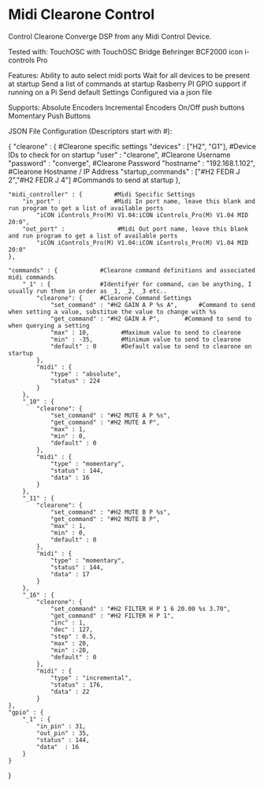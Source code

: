 # Midi Clearone Control
Control Clearone Converge DSP from any Midi Control Device.

Tested with:
  TouchOSC with TouchOSC Bridge
  Behringer BCF2000
  icon i-controls Pro

Features:
      Ability to auto select midi ports
      Wait for all devices to be present at startup
      Send a list of commands at startup
      Rasberry PI GPIO support if running on a Pi
      Send default Settings
      Configured via a json file
      
Supports:
      Absolute Encoders
      Incremental Encoders
      On/Off push buttons
      Momentary Push Buttons

JSON File Configuration (Descriptors start with #):

{
    "clearone" : {                    #Clearone specific settings
        "devices" : ["H2", "G1"],     #Device IDs to check for on startup
        "user" : "clearone",          #Clearone Username
        "password" : "converge",      #Clearone Password
        "hostname" : "192.168.1.102", #Clearone Hostname / IP Address
        "startup_commands" : ["#H2 FEDR J 2","#H2 FEDR J 4"]  #Commands to send at startup
    }, 

    "midi_controller" : {         #Midi Specific Settings
        "in_port" :               #Midi In port name, leave this blank and run program to get a list of available ports
            "iCON iControls_Pro(M) V1.04:iCON iControls_Pro(M) V1.04 MID 20:0",
        "out_port" :               #Midi Out port name, leave this blank and run program to get a list of available ports
            "iCON iControls_Pro(M) V1.04:iCON iControls_Pro(M) V1.04 MID 20:0"
    },
 
    "commands" : {            #Clearone command definitions and associated midi commands
        "_1" : {              #Identifyer for command, can be anything, I usually run them in order as _1, _2, _3 etc..
            "clearone": {     #Clearone Command Settings
                "set_command" : "#H2 GAIN A P %s A",      #Command to send when setting a value, substitue the value to change with %s
                "get_command" : "#H2 GAIN A P",       #Command to send to when querying a setting 
                "max" : 10,         #Maximum value to send to clearone
                "min" : -35,        #Minimum value to send to clearone
                "default" : 0       #Default value to send to clearone on startup
            },
            "midi" : {
                "type" : "absolute",    
                "status" : 224
            } 
        },  
        "_10" : {
            "clearone": {
                "set_command" : "#H2 MUTE A P %s",
                "get_command" : "#H2 MUTE A P",
                "max" : 1,
                "min" : 0,
                "default" : 0
            },
            "midi" : {
                "type" : "momentary",
                "status" : 144,
                "data" : 16
            } 
        },
        "_11" : {
            "clearone": {
                "set_command" : "#H2 MUTE B P %s",
                "get_command" : "#H2 MUTE B P",
                "max" : 1,
                "min" : 0,
                "default" : 0
            },
            "midi" : {
                "type" : "momentary",
                "status" : 144,
                "data" : 17
            } 
        },
        "_16" : {
            "clearone": {
                "set_command" : "#H2 FILTER H P 1 6 20.00 %s 3.70",
                "get_command" : "#H2 FILTER H P 1",
                "inc" : 1,
                "dec" : 127,
                "step" : 0.5,
                "max" : 20,
                "min" :-20,
                "default" : 0
            },
            "midi" : {
                "type" : "incremental",
                "status" : 176,
                "data" : 22
            } 
    }, 
    "gpio" : {
        "_1" : {
            "in_pin" : 31,
            "out_pin" : 35,
            "status" : 144,
            "data"  : 16
        }
    }  
}



